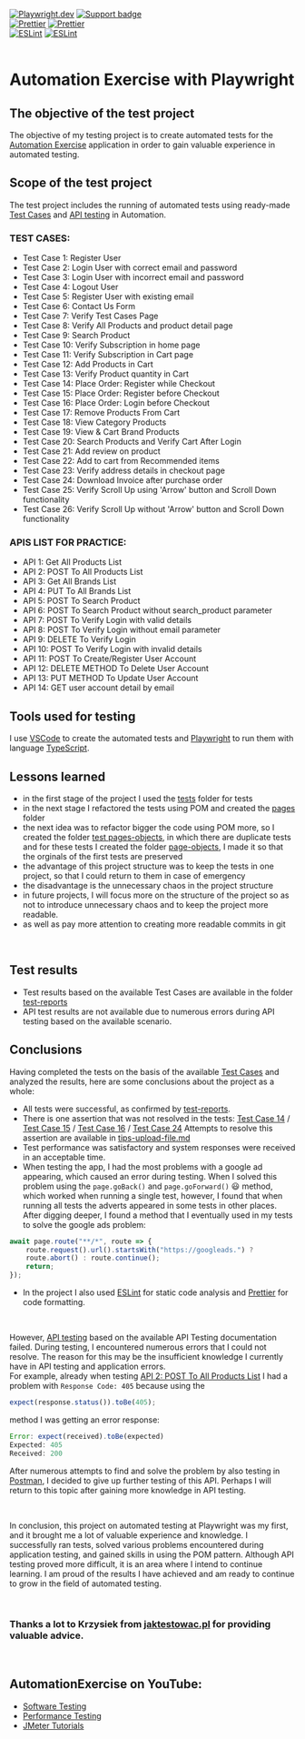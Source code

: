 [![Playwright.dev](https://img.shields.io/badge/Documentation-Playwright-45ba4b.svg?logo=playwright)](https://playwright.dev/docs/intro)
[![Support badge](https://img.shields.io/badge/stackoverflow-Playwright-45ba4b.svg?logo=stackoverflow)](https://stackoverflow.com/questions/tagged/playwright) 
<br>
[![Prettier](https://img.shields.io/badge/Documentation-Prettier-f7ba3e.svg?logo=prettier)](https://prettier.io/docs/en/index.html)
[![Prettier](https://img.shields.io/badge/GitHub-Prettier-f7ba3e.svg?logo=prettier)](https://github.com/prettier/prettier)
<br>
[![ESLint](https://img.shields.io/badge/Documentation-ESLint-4b32c3.svg?logo=eslint)](https://eslint.org/docs/latest/)
[![ESLint](https://img.shields.io/badge/GitHub-ESLint-4b32c3.svg?logo=eslint)](https://github.com/eslint/eslint)
<br><br>

# Automation Exercise with Playwright 

## The objective of the test project

The objective of my testing project is to create automated tests for the [Automation Exercise](https://automationexercise.com/) application in order to gain valuable experience in automated testing. 

## Scope of the test project

The test project includes the running of automated tests using ready-made [Test Cases](https://automationexercise.com/test_cases) and [API testing](https://automationexercise.com/api_list) in Automation.
### TEST CASES:
- Test Case 1: Register User
- Test Case 2: Login User with correct email and password
- Test Case 3: Login User with incorrect email and password
- Test Case 4: Logout User
- Test Case 5: Register User with existing email
- Test Case 6: Contact Us Form
- Test Case 7: Verify Test Cases Page
- Test Case 8: Verify All Products and product detail page
- Test Case 9: Search Product
- Test Case 10: Verify Subscription in home page
- Test Case 11: Verify Subscription in Cart page
- Test Case 12: Add Products in Cart
- Test Case 13: Verify Product quantity in Cart
- Test Case 14: Place Order: Register while Checkout
- Test Case 15: Place Order: Register before Checkout
- Test Case 16: Place Order: Login before Checkout
- Test Case 17: Remove Products From Cart
- Test Case 18: View Category Products
- Test Case 19: View & Cart Brand Products
- Test Case 20: Search Products and Verify Cart After Login
- Test Case 21: Add review on product
- Test Case 22: Add to cart from Recommended items
- Test Case 23: Verify address details in checkout page
- Test Case 24: Download Invoice after purchase order
- Test Case 25: Verify Scroll Up using 'Arrow' button and Scroll Down functionality
- Test Case 26: Verify Scroll Up without 'Arrow' button and Scroll Down functionality

### APIS LIST FOR PRACTICE:
- API 1: Get All Products List
- API 2: POST To All Products List
- API 3: Get All Brands List
- API 4: PUT To All Brands List
- API 5: POST To Search Product
- API 6: POST To Search Product without search_product parameter
- API 7: POST To Verify Login with valid details
- API 8: POST To Verify Login without email parameter
- API 9: DELETE To Verify Login
- API 10: POST To Verify Login with invalid details
- API 11: POST To Create/Register User Account
- API 12: DELETE METHOD To Delete User Account
- API 13: PUT METHOD To Update User Account
- API 14: GET user account detail by email

## Tools used for testing

I use [VSCode](https://code.visualstudio.com/) to create the automated tests and [Playwright](https://playwright.dev/) to run them with language [TypeScript](https://www.typescriptlang.org/).

## Lessons learned
- in the first stage of the project I used the [tests](https://github.com/adamcegielka/my-test-projects/tree/main/AutomationExercise-Playwright/tests) folder for tests
- in the next stage I refactored the tests using POM and created the [pages](https://github.com/adamcegielka/my-test-projects/tree/main/AutomationExercise-Playwright/pages) folder
- the next idea was to refactor bigger the code using POM more, so I created the folder [test pages-objects](https://github.com/adamcegielka/my-test-projects/tree/main/AutomationExercise-Playwright/tests%20page-objects), in which there are duplicate tests and for these tests I created the folder [page-objects](https://github.com/adamcegielka/my-test-projects/tree/main/AutomationExercise-Playwright/page-objects), I made it so that the orginals of the first tests are preserved 
- the advantage of this project structure was to keep the tests in one project, so that I could return to them in case of emergency
- the disadvantage is the unnecessary chaos in the project structure
- in future projects, I will focus more on the structure of the project so as not to introduce unnecessary chaos and to keep the project more readable.
- as well as pay more attention to creating more readable commits in git

<br>

## Test results
- Test results based on the available Test Cases are available in the folder [test-reports](https://github.com/adamcegielka/my-test-projects/tree/main/AutomationExercise-Playwright/test-reports)
- API test results are not available due to numerous errors during API testing based on the available scenario.

## Conclusions
Having completed the tests on the basis of the available [Test Cases](https://automationexercise.com/test_cases) and analyzed the results, here are some conclusions about the project as a whole:
- All tests were successful, as confirmed by [test-reports](https://github.com/adamcegielka/my-test-projects/tree/main/AutomationExercise-Playwright/test-reports).
- There is one assertion that was not resolved in the tests: [Test Case 14]() / [Test Case 15]() / [Test Case 16]() / [Test Case 24]() Attempts to resolve this assertion are available in [tips-upload-file.md](https://github.com/adamcegielka/my-test-projects/blob/main/AutomationExercise-Playwright/tips/tips-upload-file.md)
- Test performance was satisfactory and system responses were received in an acceptable time.
- When testing the app, I had the most problems with a google ad appearing, which caused an error during testing. When I solved this problem using the `page.goBack()` and `page.goForward()` :smiley: method, which worked when running a single test, however, I found that when running all tests the adverts appeared in some tests in other places. 
After digging deeper, I found a method that I eventually used in my tests to solve the google ads problem:  
```JavaScript
await page.route("**/*", route => {
    route.request().url().startsWith("https://googleads.") ?
    route.abort() : route.continue();
    return;
});
```

- In the project I also used [ESLint](https://eslint.org/docs/latest/) for static code analysis and [Prettier](https://prettier.io/docs/en/index.html) for code formatting.

<br>

However, [API testing](https://automationexercise.com/api_list) based on the available API Testing documentation failed. During testing, I encountered numerous errors that I could not resolve. The reason for this may be the insufficient knowledge I currently have in API testing and application errors.  
For example, already when testing [API 2: POST To All Products List](https://github.com/adamcegielka/my-test-projects/blob/main/AutomationExercise-Playwright/tests-api/testApi02.spec.ts) I had a problem with `Response Code: 405` because using the  
```JavaScript
expect(response.status()).toBe(405);
```  
method I was getting an error response:
```JavaScript
Error: expect(received).toBe(expected)
Expected: 405
Received: 200
```
After numerous attempts to find and solve the problem by also testing in [Postman](https://www.postman.com/), I decided to give up further testing of this API. Perhaps I will return to this topic after gaining more knowledge in API testing.

<br>

In conclusion, this project on automated testing at Playwright was my first, and it brought me a lot of valuable experience and knowledge. I successfully ran tests, solved various problems encountered during application testing, and gained skills in using the POM pattern. Although API testing proved more difficult, it is an area where I intend to continue learning. I am proud of the results I have achieved and am ready to continue to grow in the field of automated testing.

<br>

### Thanks a lot to **Krzysiek** from [jaktestowac.pl](https://jaktestowac.pl/) for providing valuable advice.

<br>

## AutomationExercise on YouTube:
- [Software Testing](https://www.youtube.com/watch?v=ccuGJzwWj2c&list=PL1vY1vQtSNmnc6UuNj68-JndnBwIxeUTf)
- [Performance Testing](https://www.youtube.com/watch?v=LfVTtM5zpYg&list=PL1vY1vQtSNmnaXc-cJbw0J8uqIj-mie1j)
- [JMeter Tutorials](https://www.youtube.com/watch?v=YLYczpLUblo&list=PL1vY1vQtSNmkIkb0Lef12Fel9jvIH_daT)